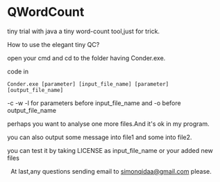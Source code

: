# QWordCount
tiny trial with java
a tiny word-count tool,just for trick.

How to use the elegant tiny QC?

  open your cmd and cd to the folder having Conder.exe.
  
  code in 
  
    Conder.exe [parameter] [input_file_name] [parameter] [output_file_name]
    
  -c -w -l for parameters before input_file_name and -o before output_file_name
  
  perhaps you want to analyse one more files.And it's ok in my program.
  
   you can also output some message into file1 and some into file2.
   
   you can test it by taking LICENSE as input_file_name or your added new files
   
   At last,any questions sending email to simonqidaa@gmail.com please.

